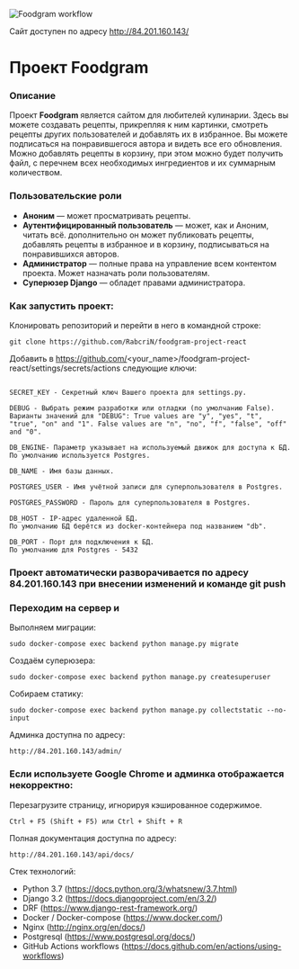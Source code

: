 ![Foodgram workflow](https://github.com/RabcriN/foodgram-project-react/actions/workflows/main.yml/badge.svg)

Сайт доступен по адресу http://84.201.160.143/ 

# Проект Foodgram

### Описание
Проект **Foodgram** является сайтом для любителей кулинарии. Здесь вы можете создавать рецепты, прикрепляя к ним картинки, смотреть рецепты других пользователей и добавлять их в избранное. Вы можете подписаться на понравившегося автора и видеть все его обновления. Можно добавлять рецепты в корзину, при этом можно будет получить файл, с перечнем всех необходимых ингредиентов и их суммарным количеством.

### Пользовательские роли
* **Аноним** — может просматривать рецепты.
* **Аутентифицированный пользователь** — может, как и Аноним, читать всё. дополнительно он может публиковать рецепты, добавлять рецепты в избранное и в корзину, подписываться на понравившихся авторов.
* **Администратор** — полные права на управление всем контентом проекта. Может назначать роли пользователям.
* **Суперюзер Django** — обладет правами администратора.


### Как запустить проект:

Клонировать репозиторий и перейти в него в командной строке:

```
git clone https://github.com/RabcriN/foodgram-project-react
```

Добавить в https://github.com/<your_name>/foodgram-project-react/settings/secrets/actions
следующие ключи:
```

SECRET_KEY - Секретный ключ Вашего проекта для settings.py.

DEBUG - Выбрать режим разработки или отладки (по умолчанию False).
Варианты значений для "DEBUG": True values are "y", "yes", "t", "true", "on" and "1". False values are "n", "no", "f", "false", "off" and "0".
 
DB_ENGINE- Параметр указывает на используемый движок для доступа к БД.
По умолчанию используется Postgres.

DB_NAME - Имя базы данных.

POSTGRES_USER - Имя учётной записи для суперпользователя в Postgres.

POSTGRES_PASSWORD - Пароль для суперпользователя в Postgres.

DB_HOST - IP-адрес удаленной БД.
По умолчанию БД берётся из docker-контейнера под названием "db".

DB_PORT - Порт для подключения к БД.
По умолчанию для Postgres - 5432
```

### Проект автоматически разворачивается по адресу 84.201.160.143 при внесении изменений и команде git push 
### Переходим на сервер и

Выполняем миграции:
```
sudo docker-compose exec backend python manage.py migrate
```
Создаём суперюзера:
```
sudo docker-compose exec backend python manage.py createsuperuser
```
Собираем статику:

```
sudo docker-compose exec backend python manage.py collectstatic --no-input 
```

Админка доступна по адресу:

```
http://84.201.160.143/admin/
```
### Если используете Google Chrome и админка отображается некорректно:

Перезагрузите страницу, игнорируя кэшированное содержимое.

```
Ctrl + F5 (Shift + F5) или Ctrl + Shift + R
```

Полная документация доступна по адресу:

```
http://84.201.160.143/api/docs/
```

Стек технологий:
- Python 3.7 (https://docs.python.org/3/whatsnew/3.7.html)
- Django 3.2 (https://docs.djangoproject.com/en/3.2/)
- DRF (https://www.django-rest-framework.org/)
- Docker / Docker-compose (https://www.docker.com/)
- Nginx (http://nginx.org/en/docs/)
- Postgresql (https://www.postgresql.org/docs/)
- GitHub Actions workflows (https://docs.github.com/en/actions/using-workflows)
